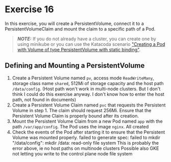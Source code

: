 # Exercise 16

In this exercise, you will create a PersistentVolume, connect it to a PersistentVolumeClaim and mount the claim to a specific path of a Pod.

> **_NOTE:_** If you do not already have a cluster, you can create one by using minikube or you can use the Katacoda scenario ["Creating a Pod with Volume of type PersistentVolume with static binding"](https://learning.oreilly.com/scenarios/8-2-ckad-volumes/9781098105365/).

## Defining and Mounting a PersistentVolume

1. Create a Persistent Volume named `pv`, access mode `ReadWriteMany`, storage class name `shared`, 512Mi of storage capacity and the host path `/data/config`.
(Host path won't work in multi-node clusters. But I don't think I could do this exercise anyway. I don't know how to enter the host path, not found in documents)
2. Create a Persistent Volume Claim named `pvc` that requests the Persistent Volume in step 1. The claim should request 256Mi. Ensure that the Persistent Volume Claim is properly bound after its creation.
3. Mount the Persistent Volume Claim from a new Pod named `app` with the path `/var/app/config`. The Pod uses the image `nginx`.
All created
4. Check the events of the Pod after starting it to ensure that the Persistent Volume was mounted properly.
failed to generate spec: failed to mkdir "/data/config": mkdir /data: read-only file system
This is probably the error above, ie no host paths on multinode clusters
Possible also GKE not letting you write to the control plane node file system
